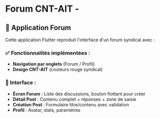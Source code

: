 # Forum CNT-AIT - 

## 📱 Application Forum

Cette application Flutter reproduit l'interface d'un forum syndical avec :

### ✅ Fonctionnalités implémentées :
- **Navigation par onglets** (Forum / Profil)
- **Design CNT-AIT** (couleurs rouge syndical)

### 🎨 Interface :
- **Écran Forum** : Liste des discussions, bouton flottant pour créer
- **Détail Post** : Contenu complet + réponses + zone de saisie
- **Création Post** : Formulaire titre/contenu avec validation
- **Profil** : Avatar, stats, paramètres

